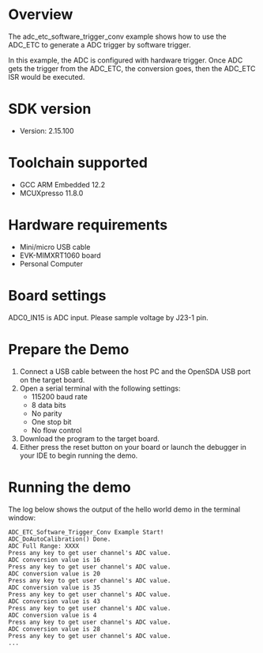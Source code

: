 Overview
========

The adc_etc_software_trigger_conv example shows how to use the ADC_ETC to generate a ADC trigger by software trigger.

In this example, the ADC is configured with hardware trigger. Once ADC gets the trigger from the ADC_ETC, the conversion goes,
then the ADC_ETC ISR would be executed.

SDK version
===========
- Version: 2.15.100

Toolchain supported
===================
- GCC ARM Embedded  12.2
- MCUXpresso  11.8.0

Hardware requirements
=====================
- Mini/micro USB cable
- EVK-MIMXRT1060 board
- Personal Computer

Board settings
==============
ADC0_IN15 is ADC input. Please sample voltage by J23-1 pin.

Prepare the Demo
================
1.  Connect a USB cable between the host PC and the OpenSDA USB port on the target board. 
2.  Open a serial terminal with the following settings:
    - 115200 baud rate
    - 8 data bits
    - No parity
    - One stop bit
    - No flow control
3.  Download the program to the target board.
4.  Either press the reset button on your board or launch the debugger in your IDE to begin running the demo.

Running the demo
================
The log below shows the output of the hello world demo in the terminal window:
~~~~~~~~~~~~~~~~~~~~~~~~~~~~~~~~~~~
ADC_ETC_Software_Trigger_Conv Example Start!
ADC_DoAutoCalibration() Done.
ADC Full Range: XXXX
Press any key to get user channel's ADC value.
ADC conversion value is 16
Press any key to get user channel's ADC value.
ADC conversion value is 20
Press any key to get user channel's ADC value.
ADC conversion value is 35
Press any key to get user channel's ADC value.
ADC conversion value is 43
Press any key to get user channel's ADC value.
ADC conversion value is 4
Press any key to get user channel's ADC value.
ADC conversion value is 28
Press any key to get user channel's ADC value.
...
~~~~~~~~~~~~~~~~~~~~~~~~~~~~~~~~~~~


